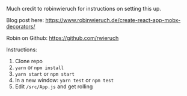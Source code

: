 Much credit to robinwieruch for instructions on setting this up. 

Blog post here: https://www.robinwieruch.de/create-react-app-mobx-decorators/

Robin on Github: https://github.com/rwieruch

Instructions: 

1. Clone repo
1. `yarn` or `npm install` 
1. `yarn start` or `npm start`
1. In a new window: `yarn test` or `npm test`
1. Edit `/src/App.js` and get rolling
